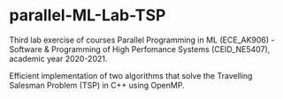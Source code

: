 # parallel-ML-Lab-TSP

Third lab exercise of courses Parallel Programming in ML (ECE_AK906) - Software & Programming of High Perfomance Systems (CEID_NE5407), academic year 2020-2021.

Efficient implementation of two algorithms that solve the Travelling Salesman Problem (TSP) in C++ using OpenMP.
